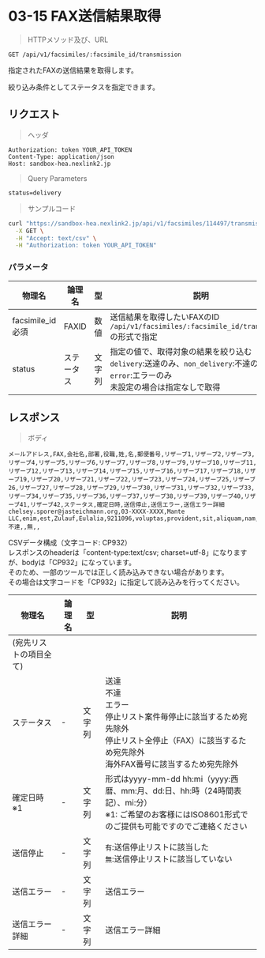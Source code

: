 # 03-15 FAX送信結果取得

> HTTPメソッド及び、URL

```
GET /api/v1/facsimiles/:facsimile_id/transmission
```

指定されたFAXの送信結果を取得します。

絞り込み条件としてステータスを指定できます。

## リクエスト

> ヘッダ

```
Authorization: token YOUR_API_TOKEN
Content-Type: application/json
Host: sandbox-hea.nexlink2.jp
```

> Query Parameters

```
status=delivery
```

> サンプルコード

``` sh
curl "https://sandbox-hea.nexlink2.jp/api/v1/facsimiles/114497/transmission?status=delivery" \
  -X GET \
  -H "Accept: text/csv" \
  -H "Authorization: token YOUR_API_TOKEN"
```

### パラメータ

| 物理名               | 論理名       | 型     | 説明     |
|----------------------|--------------|--------|----------|
|facsimile_id <span class="required">必須</span>|FAXID|数値|送信結果を取得したいFAXのID<br/>`/api/v1/facsimiles/:facsimile_id/transmission` の形式で指定|
|status|ステータス|文字列|指定の値で、取得対象の結果を絞り込む<br/>`delivery`:送達のみ、`non_delivery`:不達のみ、 `error`:エラーのみ<br />未設定の場合は指定なしで取得|

## レスポンス

> ボディ

```csv
メールアドレス,FAX,会社名,部署,役職,姓,名,郵便番号,リザーブ1,リザーブ2,リザーブ3,リザーブ4,リザーブ5,リザーブ6,リザーブ7,リザーブ8,リザーブ9,リザーブ10,リザーブ11,リザーブ12,リザーブ13,リザーブ14,リザーブ15,リザーブ16,リザーブ17,リザーブ18,リザーブ19,リザーブ20,リザーブ21,リザーブ22,リザーブ23,リザーブ24,リザーブ25,リザーブ26,リザーブ27,リザーブ28,リザーブ29,リザーブ30,リザーブ31,リザーブ32,リザーブ33,リザーブ34,リザーブ35,リザーブ36,リザーブ37,リザーブ38,リザーブ39,リザーブ40,リザーブ41,リザーブ42,ステータス,確定日時,送信停止,送信エラー,送信エラー詳細
chelsey.sporer@jasteichmann.org,03-XXXX-XXXX,Mante LLC,enim,est,Zulauf,Eulalia,9211096,voluptas,provident,sit,aliquam,nam,doloremque,molestias,sed,dolor,quas,dolores,alias,iusto,hic,natus,quia,et,aliquid,et,quia,voluptatem,dolor,eligendi,ut,sed,architecto,id,cupiditate,soluta,eaque,aut,eos,explicabo,eos,placeat,aspernatur,ea,eligendi,et,consequatur,sunt,distinctio,不達,,無,,
```

CSVデータ構成（文字コード: CP932）   
レスポンスのheaderは「content-type:text/csv; charset=utf-8」になりますが、bodyは「CP932」になっています。   
そのため、一部のツールでは正しく読み込みできない場合があります。   
その場合は文字コードを「CP932」に指定して読み込みを行ってください。

|物理名|論理名|型|説明|
| --- | --- | --- | --- |
| (宛先リストの項目全て) ||||
| ステータス | - | 文字列 | 送達<br/>不達<br/>エラー<br/>停止リスト案件毎停止に該当するため宛先除外<br/>停止リスト全停止（FAX）に該当するため宛先除外<br/>海外FAX番号に該当するため宛先除外|
| 確定日時<span class="notice">※1 | - | 文字列 | 形式はyyyy-mm-dd hh:mi（yyyy:西暦、mm:月、dd:日、hh:時（24時間表記）、mi:分）<br /><span class="notice">※1: ご希望のお客様にはISO8601形式でのご提供も可能ですのでご連絡ください</span> |
| 送信停止 | - | 文字列 | `有`:送信停止リストに該当した<br/>`無`:送信停止リストに該当していない |
| 送信エラー | - | 文字列 | 送信エラー |
| 送信エラー詳細 | - | 文字列 | 送信エラー詳細 |
